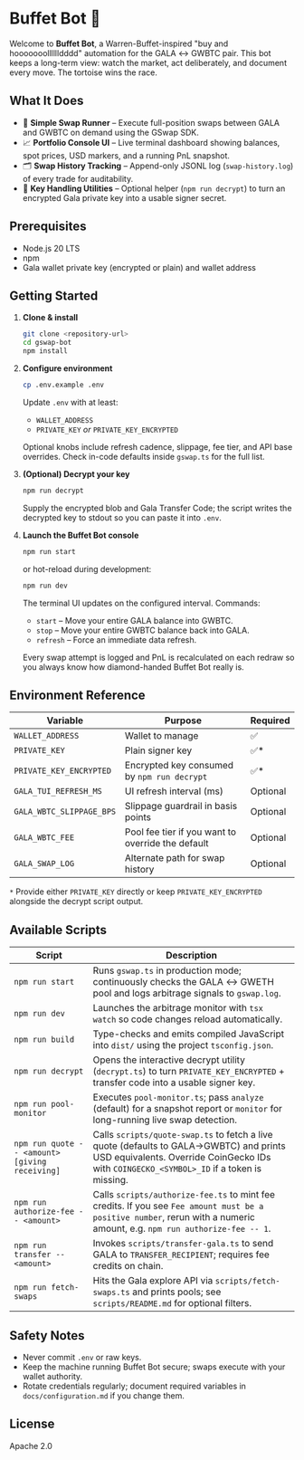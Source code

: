 # Buffet Bot 🐢

Welcome to **Buffet Bot**, a Warren-Buffet-inspired "buy and hooooooolllllldddd" automation for the GALA ↔ GWBTC pair. This bot keeps a long-term view: watch the market, act deliberately, and document every move. The tortoise wins the race.

## What It Does

- 🔄 **Simple Swap Runner** – Execute full-position swaps between GALA and GWBTC on demand using the GSwap SDK.
- 📈 **Portfolio Console UI** – Live terminal dashboard showing balances, spot prices, USD markers, and a running PnL snapshot.
- 🗂️ **Swap History Tracking** – Append-only JSONL log (`swap-history.log`) of every trade for auditability.
- 🔐 **Key Handling Utilities** – Optional helper (`npm run decrypt`) to turn an encrypted Gala private key into a usable signer secret.

## Prerequisites

- Node.js 20 LTS
- npm
- Gala wallet private key (encrypted or plain) and wallet address

## Getting Started

1. **Clone & install**

   ```bash
   git clone <repository-url>
   cd gswap-bot
   npm install
   ```

2. **Configure environment**

   ```bash
   cp .env.example .env
   ```

   Update `.env` with at least:

   - `WALLET_ADDRESS`
   - `PRIVATE_KEY` *or* `PRIVATE_KEY_ENCRYPTED`

   Optional knobs include refresh cadence, slippage, fee tier, and API base overrides. Check in-code defaults inside `gswap.ts` for the full list.

3. **(Optional) Decrypt your key**

   ```bash
   npm run decrypt
   ```

   Supply the encrypted blob and Gala Transfer Code; the script writes the decrypted key to stdout so you can paste it into `.env`.

4. **Launch the Buffet Bot console**

   ```bash
   npm run start
   ```

   or hot-reload during development:

   ```bash
   npm run dev
   ```

   The terminal UI updates on the configured interval. Commands:

   - `start` – Move your entire GALA balance into GWBTC.
   - `stop` – Move your entire GWBTC balance back into GALA.
   - `refresh` – Force an immediate data refresh.

   Every swap attempt is logged and PnL is recalculated on each redraw so you always know how diamond-handed Buffet Bot really is.

## Environment Reference

| Variable | Purpose | Required |
| -------- | ------- | -------- |
| `WALLET_ADDRESS` | Wallet to manage | ✅ |
| `PRIVATE_KEY` | Plain signer key | ✅* |
| `PRIVATE_KEY_ENCRYPTED` | Encrypted key consumed by `npm run decrypt` | ✅* |
| `GALA_TUI_REFRESH_MS` | UI refresh interval (ms) | Optional |
| `GALA_WBTC_SLIPPAGE_BPS` | Slippage guardrail in basis points | Optional |
| `GALA_WBTC_FEE` | Pool fee tier if you want to override the default | Optional |
| `GALA_SWAP_LOG` | Alternate path for swap history | Optional |

`*` Provide either `PRIVATE_KEY` directly or keep `PRIVATE_KEY_ENCRYPTED` alongside the decrypt script output.

## Available Scripts

| Script | Description |
| ------ | ----------- |
| `npm run start` | Runs `gswap.ts` in production mode; continuously checks the GALA ↔ GWETH pool and logs arbitrage signals to `gswap.log`. |
| `npm run dev` | Launches the arbitrage monitor with `tsx watch` so code changes reload automatically. |
| `npm run build` | Type-checks and emits compiled JavaScript into `dist/` using the project `tsconfig.json`. |
| `npm run decrypt` | Opens the interactive decrypt utility (`decrypt.ts`) to turn `PRIVATE_KEY_ENCRYPTED` + transfer code into a usable signer key. |
| `npm run pool-monitor` | Executes `pool-monitor.ts`; pass `analyze` (default) for a snapshot report or `monitor` for long-running live swap detection. |
| `npm run quote -- <amount> [giving receiving]` | Calls `scripts/quote-swap.ts` to fetch a live quote (defaults to GALA→GWBTC) and prints USD equivalents. Override CoinGecko IDs with `COINGECKO_<SYMBOL>_ID` if a token is missing. |
| `npm run authorize-fee -- <amount>` | Calls `scripts/authorize-fee.ts` to mint fee credits. If you see `Fee amount must be a positive number`, rerun with a numeric amount, e.g. `npm run authorize-fee -- 1`. |
| `npm run transfer -- <amount>` | Invokes `scripts/transfer-gala.ts` to send GALA to `TRANSFER_RECIPIENT`; requires fee credits on chain. |
| `npm run fetch-swaps` | Hits the Gala explore API via `scripts/fetch-swaps.ts` and prints pools; see `scripts/README.md` for optional filters. |

## Safety Notes

- Never commit `.env` or raw keys.
- Keep the machine running Buffet Bot secure; swaps execute with your wallet authority.
- Rotate credentials regularly; document required variables in `docs/configuration.md` if you change them.

## License

Apache 2.0
